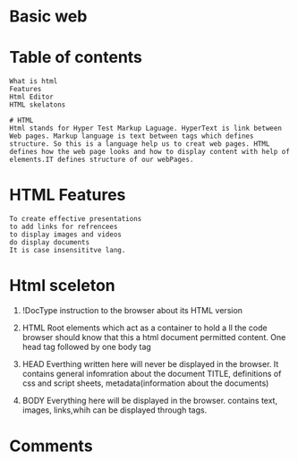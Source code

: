 # Basic web
# Table of contents
    What is html
    Features
    Html Editor
    HTML skelatons

    # HTML
    Html stands for Hyper Test Markup Laguage. HyperText is link between Web pages. Markup language is text between tags which defines structure. So this is a language help us to creat web pages. HTML defines how the web page looks and how to display content with help of elements.IT defines structure of our webPages.

# HTML Features
    To create effective presentations
    to add links for refrencees
    to display images and videos
    do display documents
    It is case insensititve lang.

# Html sceleton

1. !DocType
    instruction to the browser about its HTML version

2. HTML <html></html>
    Root elements which act as a container to hold a ll the code browser should know that this a html document permitted content. One head tag followed by one body tag

3. HEAD <head></head>
    Everthing written here will never be displayed in the browser. It contains general infomration about the document TITLE, definitions of css and script sheets, metadata(information about the documents)

4. BODY
    Everything here will be displayed in the browser. contains text, images, links,whih can be displayed through tags.

# Comments